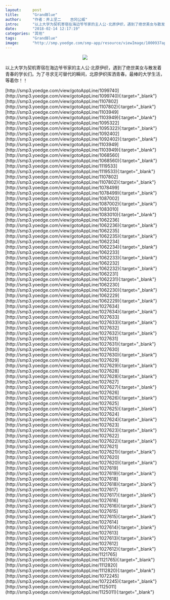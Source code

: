 ```yaml
---
layout:     post
title:      "GrandBlue"
author:     "作者：井上坚二    吉冈公威"
intro:      "以上大学为契机寄宿在海边爷爷家的主人公·北原伊织，遇到了绝世美女与散发着青春的学长们。为了寻求无可替代的瞬间，北原伊织挥洒青春。最棒的大学生活，等着你！！"
date:       "2018-02-14 12:17:19"
categories: "其他"
tags:       "GrandBlue"
image:      "http://smp.yoedge.com/smp-app/resource/viewImage/1000937appline.png"
---
```

<div style="text-align: center">
<p><img src="http://smp.yoedge.com/smp-app/resource/viewImage/1000937appline.png"/></p>
</div>
<p class="post-meta">
<span>以上大学为契机寄宿在海边爷爷家的主人公·北原伊织，遇到了绝世美女与散发着青春的学长们。为了寻求无可替代的瞬间，北原伊织挥洒青春。最棒的大学生活，等着你！！</span>
</p>
[http://smp3.yoedge.com/view/gotoAppLine/1099740](http://smp3.yoedge.com/view/gotoAppLine/1099740){:target="_blank"}
[http://smp3.yoedge.com/view/gotoAppLine/1107802](http://smp3.yoedge.com/view/gotoAppLine/1107802){:target="_blank"}
[http://smp3.yoedge.com/view/gotoAppLine/1103949](http://smp3.yoedge.com/view/gotoAppLine/1103949){:target="_blank"}
[http://smp3.yoedge.com/view/gotoAppLine/1095322](http://smp3.yoedge.com/view/gotoAppLine/1095322){:target="_blank"}
[http://smp3.yoedge.com/view/gotoAppLine/1092402](http://smp3.yoedge.com/view/gotoAppLine/1092402){:target="_blank"}
[http://smp3.yoedge.com/view/gotoAppLine/1103949](http://smp3.yoedge.com/view/gotoAppLine/1103949){:target="_blank"}
[http://smp3.yoedge.com/view/gotoAppLine/1068560](http://smp3.yoedge.com/view/gotoAppLine/1068560){:target="_blank"}
[http://smp3.yoedge.com/view/gotoAppLine/1119533](http://smp3.yoedge.com/view/gotoAppLine/1119533){:target="_blank"}
[http://smp3.yoedge.com/view/gotoAppLine/1107802](http://smp3.yoedge.com/view/gotoAppLine/1107802){:target="_blank"}
[http://smp3.yoedge.com/view/gotoAppLine/1078499](http://smp3.yoedge.com/view/gotoAppLine/1078499){:target="_blank"}
[http://smp3.yoedge.com/view/gotoAppLine/1087002](http://smp3.yoedge.com/view/gotoAppLine/1087002){:target="_blank"}
[http://smp3.yoedge.com/view/gotoAppLine/1083010](http://smp3.yoedge.com/view/gotoAppLine/1083010){:target="_blank"}
[http://smp3.yoedge.com/view/gotoAppLine/1062236](http://smp3.yoedge.com/view/gotoAppLine/1062236){:target="_blank"}
[http://smp3.yoedge.com/view/gotoAppLine/1062235](http://smp3.yoedge.com/view/gotoAppLine/1062235){:target="_blank"}
[http://smp3.yoedge.com/view/gotoAppLine/1062234](http://smp3.yoedge.com/view/gotoAppLine/1062234){:target="_blank"}
[http://smp3.yoedge.com/view/gotoAppLine/1062233](http://smp3.yoedge.com/view/gotoAppLine/1062233){:target="_blank"}
[http://smp3.yoedge.com/view/gotoAppLine/1062232](http://smp3.yoedge.com/view/gotoAppLine/1062232){:target="_blank"}
[http://smp3.yoedge.com/view/gotoAppLine/1062231](http://smp3.yoedge.com/view/gotoAppLine/1062231){:target="_blank"}
[http://smp3.yoedge.com/view/gotoAppLine/1062230](http://smp3.yoedge.com/view/gotoAppLine/1062230){:target="_blank"}
[http://smp3.yoedge.com/view/gotoAppLine/1062229](http://smp3.yoedge.com/view/gotoAppLine/1062229){:target="_blank"}
[http://smp3.yoedge.com/view/gotoAppLine/1027634](http://smp3.yoedge.com/view/gotoAppLine/1027634){:target="_blank"}
[http://smp3.yoedge.com/view/gotoAppLine/1027633](http://smp3.yoedge.com/view/gotoAppLine/1027633){:target="_blank"}
[http://smp3.yoedge.com/view/gotoAppLine/1027632](http://smp3.yoedge.com/view/gotoAppLine/1027632){:target="_blank"}
[http://smp3.yoedge.com/view/gotoAppLine/1027631](http://smp3.yoedge.com/view/gotoAppLine/1027631){:target="_blank"}
[http://smp3.yoedge.com/view/gotoAppLine/1027630](http://smp3.yoedge.com/view/gotoAppLine/1027630){:target="_blank"}
[http://smp3.yoedge.com/view/gotoAppLine/1027629](http://smp3.yoedge.com/view/gotoAppLine/1027629){:target="_blank"}
[http://smp3.yoedge.com/view/gotoAppLine/1027628](http://smp3.yoedge.com/view/gotoAppLine/1027628){:target="_blank"}
[http://smp3.yoedge.com/view/gotoAppLine/1027627](http://smp3.yoedge.com/view/gotoAppLine/1027627){:target="_blank"}
[http://smp3.yoedge.com/view/gotoAppLine/1027626](http://smp3.yoedge.com/view/gotoAppLine/1027626){:target="_blank"}
[http://smp3.yoedge.com/view/gotoAppLine/1027625](http://smp3.yoedge.com/view/gotoAppLine/1027625){:target="_blank"}
[http://smp3.yoedge.com/view/gotoAppLine/1027624](http://smp3.yoedge.com/view/gotoAppLine/1027624){:target="_blank"}
[http://smp3.yoedge.com/view/gotoAppLine/1027623](http://smp3.yoedge.com/view/gotoAppLine/1027623){:target="_blank"}
[http://smp3.yoedge.com/view/gotoAppLine/1027622](http://smp3.yoedge.com/view/gotoAppLine/1027622){:target="_blank"}
[http://smp3.yoedge.com/view/gotoAppLine/1027621](http://smp3.yoedge.com/view/gotoAppLine/1027621){:target="_blank"}
[http://smp3.yoedge.com/view/gotoAppLine/1027620](http://smp3.yoedge.com/view/gotoAppLine/1027620){:target="_blank"}
[http://smp3.yoedge.com/view/gotoAppLine/1027619](http://smp3.yoedge.com/view/gotoAppLine/1027619){:target="_blank"}
[http://smp3.yoedge.com/view/gotoAppLine/1027618](http://smp3.yoedge.com/view/gotoAppLine/1027618){:target="_blank"}
[http://smp3.yoedge.com/view/gotoAppLine/1027617](http://smp3.yoedge.com/view/gotoAppLine/1027617){:target="_blank"}
[http://smp3.yoedge.com/view/gotoAppLine/1027616](http://smp3.yoedge.com/view/gotoAppLine/1027616){:target="_blank"}
[http://smp3.yoedge.com/view/gotoAppLine/1027615](http://smp3.yoedge.com/view/gotoAppLine/1027615){:target="_blank"}
[http://smp3.yoedge.com/view/gotoAppLine/1027614](http://smp3.yoedge.com/view/gotoAppLine/1027614){:target="_blank"}
[http://smp3.yoedge.com/view/gotoAppLine/1027613](http://smp3.yoedge.com/view/gotoAppLine/1027613){:target="_blank"}
[http://smp3.yoedge.com/view/gotoAppLine/1027612](http://smp3.yoedge.com/view/gotoAppLine/1027612){:target="_blank"}
[http://smp3.yoedge.com/view/gotoAppLine/1121765](http://smp3.yoedge.com/view/gotoAppLine/1121765){:target="_blank"}
[http://smp3.yoedge.com/view/gotoAppLine/1112820](http://smp3.yoedge.com/view/gotoAppLine/1112820){:target="_blank"}
[http://smp3.yoedge.com/view/gotoAppLine/1072245](http://smp3.yoedge.com/view/gotoAppLine/1072245){:target="_blank"}
[http://smp3.yoedge.com/view/gotoAppLine/1125011](http://smp3.yoedge.com/view/gotoAppLine/1125011){:target="_blank"}


